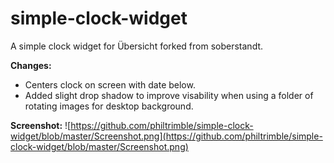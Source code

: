 simple-clock-widget
===================

A simple clock widget for Übersicht forked from soberstandt.

**Changes:**
- Centers clock on screen with date below. 
- Added slight drop shadow to improve visability when using a folder of rotating images for desktop background.

**Screenshot:**
![https://github.com/philtrimble/simple-clock-widget/blob/master/Screenshot.png](https://github.com/philtrimble/simple-clock-widget/blob/master/Screenshot.png)
